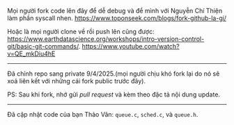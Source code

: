 Mọi người fork code lên đây để dễ debug và để mình với Nguyễn Chí Thiện làm phần syscall nhen. 
 https://www.toponseek.com/blogs/fork-github-la-gi/

Hoặc là mọi người clone về rồi push lên cũng được:   https://www.earthdatascience.org/workshops/intro-version-control-git/basic-git-commands/.
https://www.youtube.com/watch?v=QE_mkDiu4hE

---
Đã chỉnh repo sang private 9/4/2025.(mọi người chịu khó fork lại do nó sẽ xoá liên kết với những cái fork public trước đây).

PS: Sau khi fork, nhớ gửi *pull request* và kèm theo đặc tả nội dung update.

---

Đã cập nhật code của bạn Thảo Vân: `queue.c`, `sched.c`, và `queue.h`.

